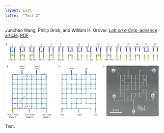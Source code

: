 ```yaml
---
layout: post
title:  "Test 2"
---
```


Junchao Wang, Philip Brisk, and William H. Grover.  [*Lab on a Chip*, advance article](http://pubs.rsc.org/en/content/articlelanding/2016/lc/c6lc00758a).  [PDF](/assets/random-microfluidics.pdf)

<img src="/assets/random-microfluidics.png">

Test.
